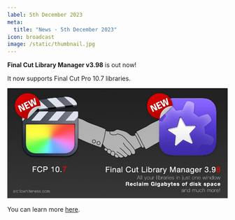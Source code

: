 ```yaml
---
label: 5th December 2023
meta:
  title: "News - 5th December 2023"
icon: broadcast
image: /static/thumbnail.jpg
---
```


**Final Cut Library Manager v3.98** is out now!

It now supports Final Cut Pro 10.7 libraries.

![](/static/fcplm-3-98.jpeg)

You can learn more [here](https://arcticwhiteness.com/finalcutlibrarymanager/).